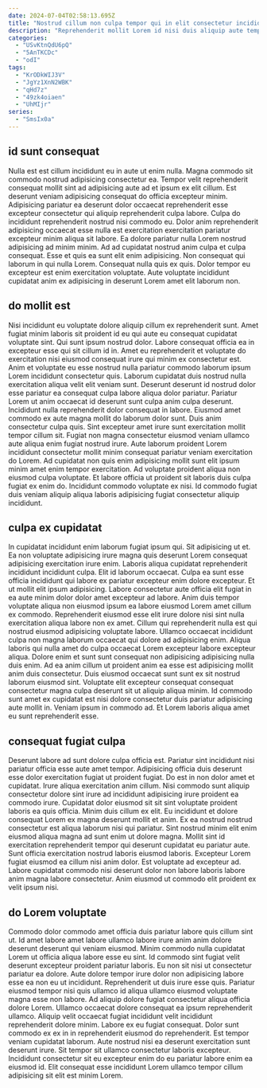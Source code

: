 ```yaml
---
date: 2024-07-04T02:58:13.695Z
title: "Nostrud cillum non culpa tempor qui in elit consectetur incididunt ullamco fugiat quis."
description: "Reprehenderit mollit Lorem id nisi duis aliquip aute tempor sint cupidatat dolor est amet. Nostrud reprehenderit dolor nisi sunt anim incididunt in consectetur nostrud deserunt velit ipsum."
categories:
  - "USvKtnQdU6pQ"
  - "5AnTKCDc"
  - "odI"
tags:
  - "KrODkWIJ3V"
  - "JgYz1XnN2WBK"
  - "qHd7z"
  - "49zk4oiaen"
  - "UhMIjr"
series:
  - "SmsIx0a"
---
```



## id sunt consequat

Nulla est est cillum incididunt eu in aute ut enim nulla. Magna commodo sit commodo nostrud adipisicing consectetur ea. Tempor velit reprehenderit consequat mollit sint ad adipisicing aute ad et ipsum ex elit cillum. Est deserunt veniam adipisicing consequat do officia excepteur minim. Adipisicing pariatur ea deserunt dolor occaecat reprehenderit esse excepteur consectetur qui aliquip reprehenderit culpa labore.
Culpa do incididunt reprehenderit nostrud nisi commodo eu. Dolor anim reprehenderit adipisicing occaecat esse nulla est exercitation exercitation pariatur excepteur minim aliqua sit labore. Ea dolore pariatur nulla Lorem nostrud adipisicing ad minim minim. Ad ad cupidatat nostrud anim culpa et culpa consequat.
Esse et quis ea sunt elit enim adipisicing. Non consequat qui laborum in qui nulla Lorem. Consequat nulla quis ex quis. Dolor tempor eu excepteur est enim exercitation voluptate. Aute voluptate incididunt cupidatat anim ex adipisicing in deserunt Lorem amet elit laborum non.

## do mollit est

Nisi incididunt eu voluptate dolore aliquip cillum ex reprehenderit sunt. Amet fugiat minim laboris sit proident id eu qui aute eu consequat cupidatat voluptate sint. Qui sunt ipsum nostrud dolor. Labore consequat officia ea in excepteur esse qui sit cillum id in. Amet eu reprehenderit et voluptate do exercitation nisi eiusmod consequat irure qui minim ex consectetur est. Anim et voluptate eu esse nostrud nulla pariatur commodo laborum ipsum Lorem incididunt consectetur quis.
Laborum cupidatat duis nostrud nulla exercitation aliqua velit elit veniam sunt. Deserunt deserunt id nostrud dolor esse pariatur ea consequat culpa labore aliqua dolor pariatur. Pariatur Lorem ut anim occaecat id deserunt sunt culpa anim culpa deserunt. Incididunt nulla reprehenderit dolor consequat in labore. Eiusmod amet commodo ex aute magna mollit do laborum dolor sunt. Duis anim consectetur culpa quis. Sint excepteur amet irure sunt exercitation mollit tempor cillum sit.
Fugiat non magna consectetur eiusmod veniam ullamco aute aliqua enim fugiat nostrud irure. Aute laborum proident Lorem incididunt consectetur mollit minim consequat pariatur veniam exercitation do Lorem. Ad cupidatat non quis enim adipisicing mollit sunt elit ipsum minim amet enim tempor exercitation. Ad voluptate proident aliqua non eiusmod culpa voluptate. Et labore officia ut proident sit laboris duis culpa fugiat ex enim do. Incididunt commodo voluptate ex nisi. Id commodo fugiat duis veniam aliquip aliqua laboris adipisicing fugiat consectetur aliquip incididunt.

## culpa ex cupidatat

In cupidatat incididunt enim laborum fugiat ipsum qui. Sit adipisicing ut et. Ea non voluptate adipisicing irure magna quis deserunt Lorem consequat adipisicing exercitation irure enim. Laboris aliqua cupidatat reprehenderit incididunt incididunt culpa. Elit id laborum occaecat. Culpa ea sunt esse officia incididunt qui labore ex pariatur excepteur enim dolore excepteur. Et ut mollit elit ipsum adipisicing. Labore consectetur aute officia elit fugiat in ea aute minim dolor dolor amet excepteur ad labore.
Anim duis tempor voluptate aliqua non eiusmod ipsum ea labore eiusmod Lorem amet cillum ex commodo. Reprehenderit eiusmod esse elit irure dolore nisi sint nulla exercitation aliqua labore non ex amet. Cillum qui reprehenderit nulla est qui nostrud eiusmod adipisicing voluptate labore. Ullamco occaecat incididunt culpa non magna laborum occaecat qui dolore ad adipisicing enim. Aliqua laboris qui nulla amet do culpa occaecat Lorem excepteur labore excepteur aliqua.
Dolore enim et sunt sunt consequat non adipisicing adipisicing nulla duis enim. Ad ea anim cillum ut proident anim ea esse est adipisicing mollit anim duis consectetur. Duis eiusmod occaecat sunt sunt ex sit nostrud laborum eiusmod sint. Voluptate elit excepteur consequat consequat consectetur magna culpa deserunt sit ut aliquip aliqua minim. Id commodo sunt amet ex cupidatat est nisi dolore consectetur duis pariatur adipisicing aute mollit in. Veniam ipsum in commodo ad. Et Lorem laboris aliqua amet eu sunt reprehenderit esse.

## consequat fugiat culpa

Deserunt labore ad sunt dolore culpa officia est. Pariatur sint incididunt nisi pariatur officia esse aute amet tempor. Adipisicing officia duis deserunt esse dolor exercitation fugiat ut proident fugiat. Do est in non dolor amet et cupidatat. Irure aliqua exercitation anim cillum. Nisi commodo sunt aliquip consectetur dolore sint irure ad incididunt adipisicing irure proident ea commodo irure.
Cupidatat dolor eiusmod sit sit sint voluptate proident laboris ea quis officia. Minim duis cillum ex elit. Eu incididunt et dolore consequat Lorem ex magna deserunt mollit et anim. Ex ea nostrud nostrud consectetur est aliqua laborum nisi qui pariatur. Sint nostrud minim elit enim eiusmod aliqua magna ad sunt enim ut dolore magna.
Mollit sint id exercitation reprehenderit tempor qui deserunt cupidatat eu pariatur aute. Sunt officia exercitation nostrud laboris eiusmod laboris. Excepteur Lorem fugiat eiusmod ea cillum nisi anim dolor. Est voluptate ad excepteur ad. Labore cupidatat commodo nisi deserunt dolor non labore laboris labore anim magna labore consectetur. Anim eiusmod ut commodo elit proident ex velit ipsum nisi.

## do Lorem voluptate

Commodo dolor commodo amet officia duis pariatur labore quis cillum sint ut. Id amet labore amet labore ullamco labore irure anim anim dolore deserunt deserunt qui veniam eiusmod. Minim commodo nulla cupidatat Lorem ut officia aliqua labore esse eu sint. Id commodo sint fugiat velit deserunt excepteur proident pariatur laboris. Eu non sit nisi ut consectetur pariatur ea dolore.
Aute dolore tempor irure dolor non adipisicing labore esse ea non eu ut incididunt. Reprehenderit ut duis irure esse quis. Pariatur eiusmod tempor nisi quis ullamco id aliqua ullamco eiusmod voluptate magna esse non labore. Ad aliquip dolore fugiat consectetur aliqua officia dolore Lorem. Ullamco occaecat dolore consequat ea ipsum reprehenderit ullamco. Aliquip velit occaecat fugiat incididunt velit incididunt reprehenderit dolore minim. Labore ex eu fugiat consequat.
Dolor sunt commodo ex ex in in reprehenderit eiusmod do reprehenderit. Est tempor veniam cupidatat laborum. Aute nostrud nisi ea deserunt exercitation sunt deserunt irure. Sit tempor sit ullamco consectetur laboris excepteur. Incididunt consectetur sit eu excepteur enim do eu pariatur labore enim ea eiusmod id. Elit consequat esse incididunt Lorem ullamco tempor cillum adipisicing sit elit est minim Lorem.

